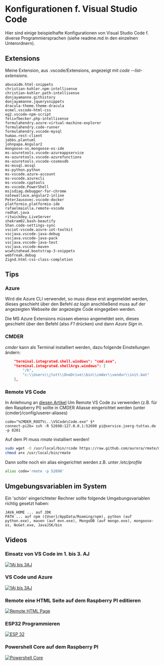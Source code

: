 # Konfigurationen f. Visual Studio Code
Hier sind einige beispielhafte Konfigurationen von Visual Studio Code f. diverse Programmiersprachen (siehe readme.md in den einzelnen Unterordnern).

## Extensions
Meine Extension, aus .vscode/Extensions, angezeigt mit *code --list-extensions*.
```
abusaidm.html-snippets
christian-kohler.npm-intellisense
christian-kohler.path-intellisense
donjayamanne.githistory
donjayamanne.jquerysnippets
dracula-theme.theme-dracula
ecmel.vscode-html-css
eg2.vscode-npm-script
felixfbecker.php-intellisense
formulahendry.azure-virtual-machine-explorer
formulahendry.code-runner
formulahendry.vscode-mysql
humao.rest-client
jebbs.plantuml
johnpapa.Angular2
mongoose-os.mongoose-os-ide
ms-azuretools.vscode-azureappservice
ms-azuretools.vscode-azurefunctions
ms-azuretools.vscode-cosmosdb
ms-mssql.mssql
ms-python.python
ms-vscode.azure-account
ms-vscode.azurecli
ms-vscode.cpptools
ms-vscode.PowerShell
msjsdiag.debugger-for-chrome
natewallace.angular2-inline
PeterJausovec.vscode-docker
platformio.platformio-ide
rafaelmaiolla.remote-vscode
redhat.java
ritwickdey.LiveServer
shakram02.bash-beautify
Shan.code-settings-sync
vsciot-vscode.azure-iot-toolkit
vscjava.vscode-java-debug
vscjava.vscode-java-pack
vscjava.vscode-java-test
vscjava.vscode-maven
wcwhitehead.bootstrap-3-snippets
webfreak.debug
Zignd.html-css-class-completion
```
## Tips
### Azure
Wird die Azure CLI verwendet, so muss diese erst angemeldet werden, dieses geschieht über den Befehl *az login* anschließend muss auf der angezeigten Webseite der angezeigte Code eingegeben werden.

Die MS Azure Extensions müssen ebenso angemeldet sein, dieses geschieht über den Befehl (also *F1* drücken) und dann *Azure Sign in*.

### CMDER
*cmder* kann als Terminal installiert werden, dazu folgende Einstellungen ändern:
```json
    "terminal.integrated.shell.windows": "cmd.exe",
    "terminal.integrated.shellArgs.windows": [
        "/k",
        "c:\\Users\\jtutt\\OneDrive\\bin\\cmder\\vendor\\init.bat"
    ],
```

### Remote VS Code
In Anlehnung an [diesen Artikel](https://codepen.io/ginfuru/post/remote-editing-files-with-ssh "VS Code Remote")
Um Remote VS Code zu verwenden (z.B. für den Raspberry PI) sollte in CMDER Aliasse eingerichtet werden (unter {cmder}/config/userer-aliases)
```
code="%CMDER_ROOT%\..\VSCode\Code.exe" $*
connect-pi2b= ssh -R 52698:127.0.0.1:52698 pi@service.joerg-tuttas.de -p 8201
```

Auf dem PI muss *rmate* installiert werden!
```bash
sudo wget -O /usr/local/bin/rcode https://raw.github.com/aurora/rmate/master/rmate
chmod a+x /usr/local/bin/rmate
```
Dann sollte noch ein alias eingerichtet werden z.B. unter */etc/profile*
```bash
alias code='rmate -p 52698'
```

## Umgebungsvariablen im System
Ein 'schön' eingerichteter Rechner sollte folgende Umgebungsvariablen richtig gesetzt haben:
```
JAVA_HOME ... auf JDK
PATH ... auf npm ({User}/AppData/Roaming/npm), python (auf python.exe), maven (auf mvn.exe), MongoDB (auf mongo.exe), mongoose-os, NuGet.exe, JavaJSK/bin
```
## Videos
### Einsatz von VS Code im 1. bis 3. AJ
[![1Aj bis 3AJ](http://img.youtube.com/vi/Fzd6rFyOPVs/0.jpg)](http://www.youtube.com/watch?v=Fzd6rFyOPVs)
### VS Code und Azure
[![1Aj bis 3AJ](http://img.youtube.com/vi/uKqMbRh3Aoo/0.jpg)](http://www.youtube.com/watch?v=uKqMbRh3Aoo)
### Remote eine HTML Seite auf dem Raspberry PI editieren
[![Remote HTML Page](http://img.youtube.com/vi/l5Y_P8w07PY/0.jpg)](http://www.youtube.com/watch?v=l5Y_P8w07PY)
### ESP32 Programmieren
[![ESP 32](http://img.youtube.com/vi/pG5JEoUC2Hc/0.jpg)](http://www.youtube.com/watch?v=pG5JEoUC2Hc)
### Powershell Core auf dem Raspberry PI
[![Powershell Core](http://img.youtube.com/vi/WO0DqRpR5hs/0.jpg)](http://www.youtube.com/watch?v=WO0DqRpR5hs)


